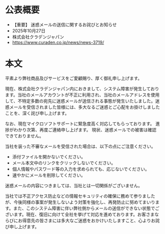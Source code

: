 # 公表概要
- 【重要】 迷惑メールの送信に関するお詫びとお知らせ
- 2025年10月27日
- 株式会社クラデンジャパン
- https://www.curaden.co.jp/news/news-3719/

# 本文
平素より弊社商品及びサービスをご愛顧賜り、厚く御礼申し上げます。

現在、株式会社クラデンジャパン内におきまして、システム障害が発生しております。当社のメールアカウントが不正に利用され、当社のメールアドレスを使用して、不特定多数の宛先に迷惑メールが送信される事態が発生いたしました。迷惑メールを受信されました皆様には、多大なるご迷惑とご心配をお掛けしましたことを、深く詫び申し上げます。

なお、現在マイクロソフトサポートに緊急度高く対応してもらっております。 進捗がわかり次第、再度ご連絡申し上げます。 現状、迷惑メールでの被害は確認できておりません。

当社を装った不審なメールを受信された場合は、以下の点にご注意ください。
- 添付ファイルを開かないでください。
- メール本文中のリンクをクリックしないでください。
- 個人情報やパスワード等の入力を求められても、応じないでください。
- 速やかにメールを削除してください。

迷惑メールの内容につきましては、当社とは一切関係がございません。

当社では不正アクセス防止などの情報セキュリティの確保に務めて参りましたが、今後同様の事案が発生しないよう対策を強化し、再発防止に努めてまいります。また、このシステム障害に伴い弊社側からメールの送信ができない状態でございます。現在、復旧に向けて全社を挙げて対応を進めております。お客さまならびにお得意先の皆さまには多大なご迷惑をおかけいたしますこと、心よりお詫び申し上げます。
